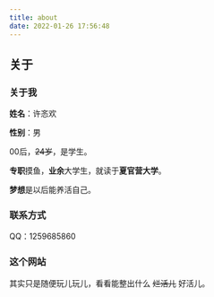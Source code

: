 ```yaml
---
title: about
date: 2022-01-26 17:56:48
---
```


## 关于

### 关于我

**姓名**：许忞欢

**性别**：男

00后，~~24岁~~，是学生。

**专职**摸鱼，**业余**大学生，就读于**夏官营大学**。

**梦想**是以后能养活自己。

### 联系方式

QQ：1259685860

### 这个网站
其实只是随便玩儿玩儿，看看能整出什么 ~~烂活儿~~ 好活儿。

